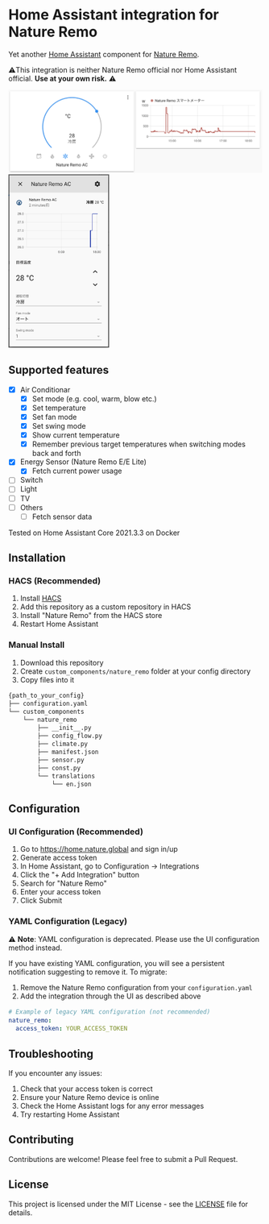 # Home Assistant integration for Nature Remo

Yet another [Home Assistant](https://www.home-assistant.io) component for [Nature Remo](https://en.nature.global/en/).

⚠️This integration is neither Nature Remo official nor Home Assistant official. **Use at your own risk.** ⚠️

<img src="./assets/screenshot_1.png" width="600"><img src="./assets/screenshot_2.png" width="200">

## Supported features

- [x] Air Conditionar
  - [x] Set mode (e.g. cool, warm, blow etc.)
  - [x] Set temperature
  - [x] Set fan mode
  - [x] Set swing mode
  - [x] Show current temperature
  - [x] Remember previous target temperatures when switching modes back and forth
- [x] Energy Sensor (Nature Remo E/E Lite)
  - [x] Fetch current power usage
- [ ] Switch
- [ ] Light
- [ ] TV
- [ ] Others
  - [ ] Fetch sensor data

Tested on Home Assistant Core 2021.3.3 on Docker

## Installation

### HACS (Recommended)

1. Install [HACS](https://hacs.xyz/)
2. Add this repository as a custom repository in HACS
3. Install "Nature Remo" from the HACS store
4. Restart Home Assistant

### Manual Install

1. Download this repository
2. Create `custom_components/nature_remo` folder at your config directory
3. Copy files into it

```
{path_to_your_config}
├── configuration.yaml
└── custom_components
    └── nature_remo
        ├── __init__.py
        ├── config_flow.py
        ├── climate.py
        ├── manifest.json
        ├── sensor.py
        ├── const.py
        └── translations
            └── en.json
```

## Configuration

### UI Configuration (Recommended)

1. Go to https://home.nature.global and sign in/up
2. Generate access token
3. In Home Assistant, go to Configuration → Integrations
4. Click the "+ Add Integration" button
5. Search for "Nature Remo"
6. Enter your access token
7. Click Submit

### YAML Configuration (Legacy)

⚠️ **Note**: YAML configuration is deprecated. Please use the UI configuration method instead.

If you have existing YAML configuration, you will see a persistent notification suggesting to remove it. To migrate:

1. Remove the Nature Remo configuration from your `configuration.yaml`
2. Add the integration through the UI as described above

```yaml
# Example of legacy YAML configuration (not recommended)
nature_remo:
  access_token: YOUR_ACCESS_TOKEN
```

## Troubleshooting

If you encounter any issues:

1. Check that your access token is correct
2. Ensure your Nature Remo device is online
3. Check the Home Assistant logs for any error messages
4. Try restarting Home Assistant

## Contributing

Contributions are welcome! Please feel free to submit a Pull Request.

## License

This project is licensed under the MIT License - see the [LICENSE](LICENSE) file for details.
